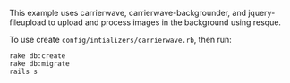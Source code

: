 This example uses carrierwave, carrierwave-backgrounder, and jquery-fileupload to upload and process images in the background using resque.

To use create `config/intializers/carrierwave.rb`, then run:
    
    rake db:create
    rake db:migrate
    rails s
